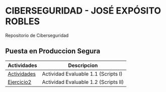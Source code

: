 # CIBERSEGURIDAD - JOSÉ EXPÓSITO ROBLES 
Repositorio de Ciberseguridad
## Puesta en Produccion Segura
| Actividades  | Descripcion |
| ------------- | ------------- |
| [Actividades](Ejercicios/Actividad1.md)  | Actividad Evaluable 1.1 (Scripts I)  |
|  [Ejercicio2](Ejercicios/Actividad2.md)  | Actividad Evaluable 1.2 (Scripts II) |


